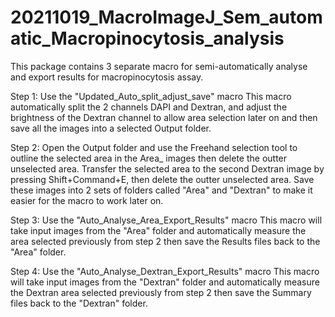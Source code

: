 # 20211019_MacroImageJ_Sem_automatic_Macropinocytosis_analysis
This package contains 3 separate macro for semi-automatically analyse and export results for macropinocytosis assay.

Step 1: Use the "Updated_Auto_split_adjust_save" macro
This macro automatically split the 2 channels DAPI and Dextran, and adjust the brightness of the Dextran channel to allow area selection later on and then save all the images
into a selected Output folder. 

Step 2: Open the Output folder and use the Freehand selection tool to outline the selected area in the Area_ images then delete the outter unselected area. Transfer the selected
area to the second Dextran image by pressing Shift+Command+E, then delete the outter unselected area. Save these images into 2 sets of folders called "Area" and "Dextran" to 
make it easier for the macro to work later on.

Step 3: Use the "Auto_Analyse_Area_Export_Results" macro
This macro will take input images from the "Area" folder and automatically measure the area selected previously from step 2 then save the Results files back to the "Area" folder.

Step 4: Use the "Auto_Analyse_Dextran_Export_Results" macro
This macro will take input images from the "Dextran" folder and automatically measure the Dextran area selected previously from step 2 then save the Summary files back to the 
"Dextran" folder.

